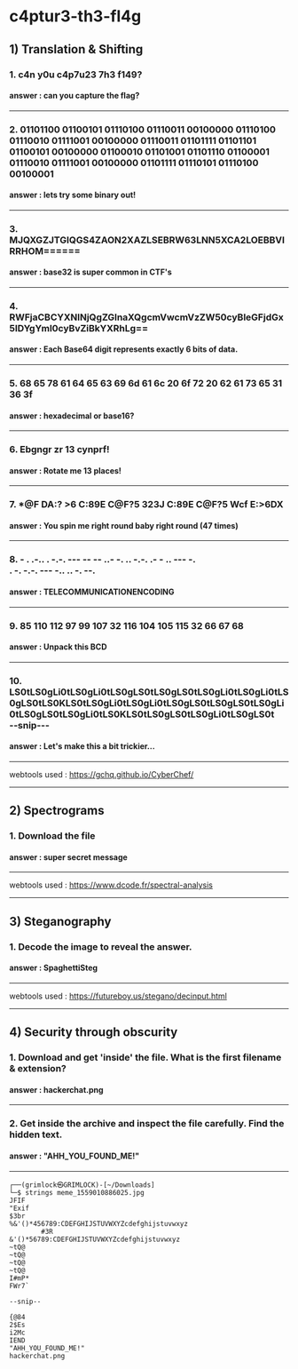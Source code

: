 # c4ptur3-th3-fl4g
## 1) Translation & Shifting
### 1. c4n y0u c4p7u23 7h3 f149?
#### answer : can you capture the flag?

---

### 2. 01101100 01100101 01110100 01110011 00100000 01110100 01110010 01111001 00100000 01110011 01101111 01101101 01100101 00100000 01100010 01101001 01101110 01100001 01110010 01111001 00100000 01101111 01110101 01110100 00100001
#### answer : lets try some binary out!

---

### 3. MJQXGZJTGIQGS4ZAON2XAZLSEBRW63LNN5XCA2LOEBBVIRRHOM======
#### answer : base32 is super common in CTF's

---

### 4. RWFjaCBCYXNlNjQgZGlnaXQgcmVwcmVzZW50cyBleGFjdGx5IDYgYml0cyBvZiBkYXRhLg==
#### answer : Each Base64 digit represents exactly 6 bits of data.

---

### 5. 68 65 78 61 64 65 63 69 6d 61 6c 20 6f 72 20 62 61 73 65 31 36 3f
#### answer : hexadecimal or base16?

--- 

### 6. Ebgngr zr 13 cynprf!
#### answer : Rotate me 13 places!

---

### 7. *@F DA:? >6 C:89E C@F?5 323J C:89E C@F?5 Wcf E:>6DX
#### answer : You spin me right round baby right round (47 times)

---

### 8. - . .-.. . -.-. --- -- -- ..- -. .. -.-. .- - .. --- -.<br>. -. -.-. --- -.. .. -. --.
#### answer : TELECOMMUNICATIONENCODING

---

### 9. 85 110 112 97 99 107 32 116 104 105 115 32 66 67 68
#### answer : Unpack this BCD

---

### 10. LS0tLS0gLi0tLS0gLi0tLS0gLS0tLS0gLS0tLS0gLi0tLS0gLi0tLS0gLS0tLS0KLS0tLS0gLi0tLS0gLi0tLS0gLS0tLS0gLS0tLS0gLi0tLS0gLS0tLS0gLi0tLS0KLS0tLS0gLS0tLS0gLi0tLS0gLS0t<br>--snip---
#### answer : Let's make this a bit trickier...

---

webtools used : https://gchq.github.io/CyberChef/ 

---

## 2) Spectrograms
### 1. Download the file
#### answer : super secret message

---

webtools used : https://www.dcode.fr/spectral-analysis

---

## 3) Steganography
### 1. Decode the image to reveal the answer.
#### answer : SpaghettiSteg

---

webtools used : https://futureboy.us/stegano/decinput.html

---

## 4) Security through obscurity
### 1. Download and get 'inside' the file. What is the first filename & extension?
#### answer : hackerchat.png

---

### 2. Get inside the archive and inspect the file carefully. Find the hidden text.
#### answer : "AHH_YOU_FOUND_ME!"

---

````shell
┌──(grimlock㉿GRIMLOCK)-[~/Downloads]
└─$ strings meme_1559010886025.jpg             
JFIF
"Exif
$3br
%&'()*456789:CDEFGHIJSTUVWXYZcdefghijstuvwxyz
        #3R
&'()*56789:CDEFGHIJSTUVWXYZcdefghijstuvwxyz
~tQ@
~tQ@
~tQ@
~tQ@
I#mP*
FWr7`

--snip--

{@84
2$Es
i2Mc
IEND
"AHH_YOU_FOUND_ME!" 
hackerchat.png
````

